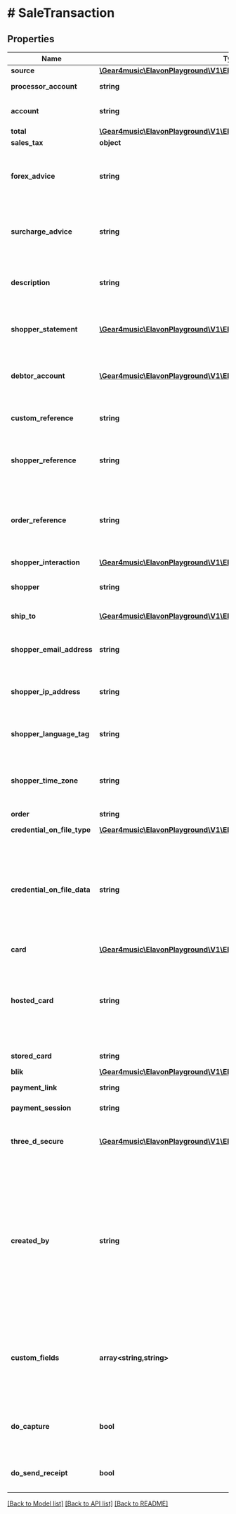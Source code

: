# # SaleTransaction

## Properties

Name | Type | Description | Notes
------------ | ------------- | ------------- | -------------
**source** | [**\Gear4music\ElavonPlayground\V1\EPG\Model\Source**](Source.md) |  | [optional]
**processor_account** | **string** | ProcessorAccount [Resource URL](#section/Overview/Values) | [optional]
**account** | **string** | Account [Resource URL](#section/Overview/Values). Defaults to merchant. | [optional]
**total** | [**\Gear4music\ElavonPlayground\V1\EPG\Model\PositiveAmountAndCurrency**](PositiveAmountAndCurrency.md) | Transaction total | [optional]
**sales_tax** | **object** | Sales Tax | [optional]
**forex_advice** | **string** | ForexAdvice [Resource URL](#section/Overview/Values) obtained through the Create ForexAdvice API call, not returned. | [optional]
**surcharge_advice** | **string** | Surcharge Advice [Resource URL](#section/Overview/Values) obtained through the create surchargeAdvice API call. | [optional]
**description** | **string** | Description, which appears on the dashboard and might appear on receipts | [optional]
**shopper_statement** | [**\Gear4music\ElavonPlayground\V1\EPG\Model\ShopperStatement**](ShopperStatement.md) | Dynamic overrides of what might appear on a shopper&#39;s statement | [optional]
**debtor_account** | [**\Gear4music\ElavonPlayground\V1\EPG\Model\DebtorAccount**](DebtorAccount.md) | Account information required for MCC 6012/6050/6051 merchants | [optional]
**custom_reference** | **string** | Optional reference provided by the merchant | [optional]
**shopper_reference** | **string** | Optional reference provided by the shopper, such as a purchase order | [optional]
**order_reference** | **string** | Optional order reference which we&#39;ll display in the merchant dashboard. We&#39;ll automatically copy this from a &#39;sale&#39; | [optional]
**shopper_interaction** | [**\Gear4music\ElavonPlayground\V1\EPG\Model\ShopperInteraction**](ShopperInteraction.md) |  | [optional]
**shopper** | **string** | Shopper [Resource URL](#section/Overview/Values)  Shopper, if applicable. | [optional]
**ship_to** | [**\Gear4music\ElavonPlayground\V1\EPG\Model\Contact**](Contact.md) | Shipping contact details | [optional]
**shopper_email_address** | **string** | Shopper&#39;s email address, useful for fraud detection and to provide a receipt | [optional]
**shopper_ip_address** | **string** | Shopper&#39;s IP address, useful for fraud detection | [optional]
**shopper_language_tag** | **string** | Shopper&#39;s IETF language tag, useful for localising the receipt. | [optional]
**shopper_time_zone** | **string** | Shopper&#39;s time zone, specified by the IANA Time Zone Database name. | [optional]
**order** | **string** | Order [Resource URL](#section/Overview/Values) | [optional]
**credential_on_file_type** | [**\Gear4music\ElavonPlayground\V1\EPG\Model\CredentialOnFileType**](CredentialOnFileType.md) |  | [optional]
**credential_on_file_data** | **string** | Value returned when creating an initial transaction for an integrator-managed card. This should be saved and set for succeeding transactions with the same integrator-managed card. | [optional]
**card** | [**\Gear4music\ElavonPlayground\V1\EPG\Model\Card**](Card.md) |  | [optional]
**hosted_card** | **string** | HostedCard [Resource URL](#section/Overview/Values) obtained through the Create HostedCard API call, not returned. Required for &#39;ecommerce&#39; &#39;sale&#39; transactions. | [optional]
**stored_card** | **string** | StoredCard [Resource URL](#section/Overview/Values) | [optional]
**blik** | [**\Gear4music\ElavonPlayground\V1\EPG\Model\Blik**](Blik.md) |  | [optional]
**payment_link** | **string** | PaymentLink [Resource URL](#section/Overview/Values) | [optional]
**payment_session** | **string** | PaymentSession [Resource URL](#section/Overview/Values) | [optional]
**three_d_secure** | [**\Gear4music\ElavonPlayground\V1\EPG\Model\ThreeDSecureV2**](ThreeDSecureV2.md) | Additional data that&#39;s only needed for 3-D Secure version 2 processing. | [optional]
**created_by** | **string** | Who or what created the transaction? When created in Elavon&#39;s virtual terminal, this will be the email address of the currently logged in user. When created otherwise, the integrator may optionally provide any value that helps answer this question. | [optional]
**custom_fields** | **array<string,string>** | Custom fields, an object containing arbitrary string values. Field names and values must not exceed 64 and 1024 characters, respectively. | [optional]
**do_capture** | **bool** | If false, authorize only; if true (default), authorize and capture funds for settlement | [optional]
**do_send_receipt** | **bool** | Send receipt to shopper&#39;s email address, default is false | [optional]

[[Back to Model list]](../../README.md#models) [[Back to API list]](../../README.md#endpoints) [[Back to README]](../../README.md)
